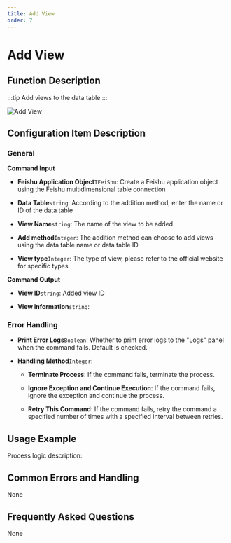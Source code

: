 ```yaml
---
title: Add View
order: 7
---
```


# Add View

## Function Description

:::tip 
Add views to the data table
:::

![Add View](../../../../assets/Add%20View_command.png)

## Configuration Item Description

### General

**Command Input**

- **Feishu Application Object**`TFeiShu`: Create a Feishu application object using the Feishu multidimensional table connection

- **Data Table**`string`: According to the addition method, enter the name or ID of the data table

- **View Name**`string`: The name of the view to be added

- **Add method**`Integer`: The addition method can choose to add views using the data table name or data table ID

- **View type**`Integer`: The type of view, please refer to the official website for specific types


**Command Output**

- **View ID**`string`: Added view ID

- **View information**`string`: 

### Error Handling

- **Print Error Logs**`Boolean`: Whether to print error logs to the "Logs" panel when the command fails. Default is checked. 

- **Handling Method**`Integer`:

    - **Terminate Process**: If the command fails, terminate the process.

    - **Ignore Exception and Continue Execution**: If the command fails, ignore the exception and continue the process.

    - **Retry This Command**: If the command fails, retry the command a specified number of times with a specified interval between retries.

## Usage Example

Process logic description:

## Common Errors and Handling

None

## Frequently Asked Questions

None

